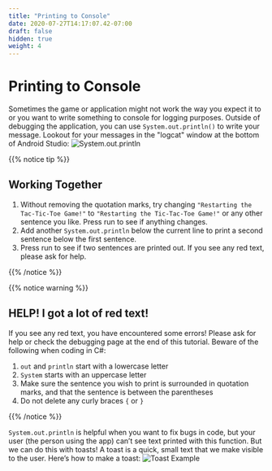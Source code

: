 ```yaml
---
title: "Printing to Console"
date: 2020-07-27T14:17:07.42-07:00
draft: false
hidden: true
weight: 4
---
```


# Printing to Console
Sometimes the game or application might not work the way you expect it to or you want to write something to console for logging purposes. Outside of debugging the application, you can use ```System.out.println()``` to write your message. Lookout for your messages in the "logcat" window at the bottom of Android Studio:
![System.out.println](../resources/_gen/images/println.PNG)

{{% notice tip %}}
## Working Together

1. Without removing the quotation marks, try changing `"Restarting the Tac-Tic-Toe Game!"` to `"Restarting the Tic-Tac-Toe Game!"` or any other sentence you like. Press run to see if anything changes.
2. Add another `System.out.println` below the current line to print a second sentence below the first sentence.
3. Press run to see if two sentences are printed out. If you see any red text, please ask for help.

{{% /notice %}}

{{% notice warning %}}
## HELP! I got a lot of red text!

If you see any red text, you have encountered some errors! Please ask for help or check the debugging page at the end of this tutorial. Beware of the following when coding in C#:

1. `out` and `println` start with a lowercase letter
2. `System` starts with an uppercase letter
2. Make sure the sentence you wish to print is surrounded in quotation marks, and that the sentence is between the parentheses
3. Do not delete any curly braces `{` or `}`

{{% /notice %}}

`System.out.println` is helpful when you want to fix bugs in code, but your user (the person using the app) can’t see text printed with this function. But we can do this with toasts! A toast is a quick, small text that we make visible to the user. Here’s how to make a toast:
![Toast Example](../resources/_gen/images/toast_example.png "toast example")